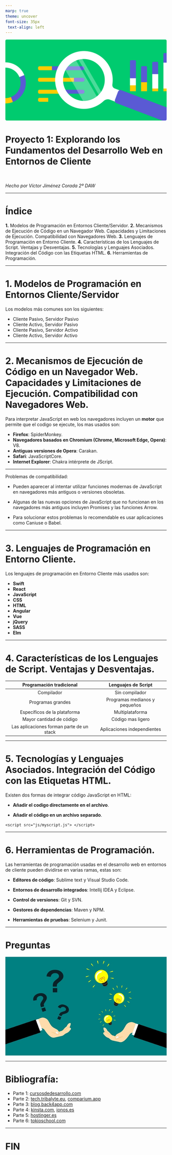 ```yaml
---
marp: true
theme: uncover
font-size: 35px 
 text-align: left
---
```


![bg opacity:.6](img/analysis.jpg)

# Proyecto 1: Explorando los Fundamentos del Desarrollo Web en Entornos de Cliente

<br>

*Hecho por Víctor Jiménez Corada 2º DAW*

---

<!-- paginate: true -->
<!-- backgroundImage: "linear-gradient(to bottom, #00cb6f, #fff)" -->

# **Índice**

**1.** Modelos de Programación en Entornos Cliente/Servidor.
**2.** Mecanismos de Ejecución de Código en un Navegador Web. Capacidades y Limitaciones de Ejecución. Compatibilidad con Navegadores Web.
**3.** Lenguajes de Programación en Entorno Cliente.
**4.** Características de los Lenguajes de Script. Ventajas y Desventajas.
**5.** Tecnologías y Lenguajes Asociados. Integración del Código con las Etiquetas HTML.
**6.** Herramientas de Programación.

---
# **1. Modelos de Programación en Entornos Cliente/Servidor**

Los modelos más comunes son los siguientes:

* Cliente Pasivo, Servidor Pasivo
* Cliente Activo, Servidor Pasivo
* Cliente Pasivo, Servidor Activo
* Cliente Activo, Servidor Activo

---

# **2. Mecanismos de Ejecución de Código en un Navegador Web. Capacidades y Limitaciones de Ejecución. Compatibilidad con Navegadores Web.**

Para interpretar JavaScript en web los navegadores incluyen un **motor** que permite que el codigo se ejecute, los mas usados son:
* **Firefox**: SpiderMonkey.
* **Navegadores basados en Chromium (Chrome, Microsoft Edge, Opera)**: V8.
* **Antiguas versiones de Opera**: Carakan.
* **Safari**: JavaScriptCore.
* **Internet Explorer**: Chakra intérprete de JScript.

---

Problemas de compatibilidad:

* Pueden aparecer al intentar utilizar funciones modernas de JavaScript en navegadores más antiguos o versiones obsoletas.

* Algunas de las nuevas opciones de JavaScript que no funcionan en los navegadores más antiguos incluyen Promises y las funciones Arrow.

* Para solucionar estos problemas lo recomendable es usar aplicaciones como Caniuse o Babel.

---

# **3. Lenguajes de Programación en Entorno Cliente.**

Los lenguajes de programación en Entorno Cliente más usados son:

* **Swift**
* **React**
* **JavaScript**
* **CSS**
* **HTML**
* **Angular**
* **Vue**
* **jQuery**
* **SASS**
* **Elm**

---

# **4. Características de los Lenguajes de Script. Ventajas y Desventajas.**
 
|        **Programación tradicional**       |    **Lenguajes de Script**    |
|:-----------------------------------------:|:-----------------------------:|
|                 Compilador                |         Sin compilador        |
|             Programas grandes             | Programas medianos y pequeños |
|        Específicos de la plataforma       |        Multiplataforma        |
|          Mayor cantidad de código         |       Código mas ligero       |
| Las aplicaciones forman parte de un stack |  Aplicaciones independientes  |

---

# **5. Tecnologías y Lenguajes Asociados. Integración del Código con las Etiquetas HTML.**
 
Existen dos formas de integrar código JavaScript en HTML:

* **Añadir el codigo directamente en el archivo**.

* **Añadir el código en un archivo separado**.

```
<script src="js/myscript.js"> </script>
```

---

# **6. Herramientas de Programación.**

Las herramientas de programación usadas en el desarrollo web en entornos de cliente pueden dividirse en varias ramas, estas son:

* **Editores de código**: Sublime text y Visual Studio Code.

* **Entornos de desarrollo integrados**: Intellij IDEA y Eclipse.

* **Control de versiones**: Git y SVN.

* **Gestores de dependencias**: Maven y NPM.

* **Herramientas de pruebas**: Selenium y Junit.

---

# Preguntas

![](img/preguntas.jpg)

---

# Bibliografía:

* Parte 1: [cursosdedesarrollo.com](https://cursosdedesarrollo.com/2019/11/arquitectura-cliente-servidor/)
* Parte 2: [tech.tribalyte.eu](https://tech.tribalyte.eu/blog-motor-de-javascript#El_motor_de_JavaScript), [comparium.app](https://comparium.app/es/blog/cross-browser-compatibility-issues/)
* Parte 3: [blog.back4app.com](https://blog.back4app.com/es/los-10-principales-lenguajes-de-desarrollo-del-lado-del-cliente/)
* Parte 4: [kinsta.com](https://kinsta.com/es/blog/lenguajes-script/), [ionos.es](https://www.ionos.es/digitalguide/paginas-web/desarrollo-web/que-son-los-lenguajes-de-scripting/)
* Parte 5: [hostinger.es](https://www.hostinger.es/tutoriales/insertar-javascript-en-html/)
* Parte 6: [tokioschool.com](https://www.tokioschool.com/noticias/herramientas-programacion/)

---

# FIN
